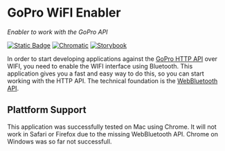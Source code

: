 # GoPro WiFI Enabler
*Enabler to work with the GoPro API*


[![Static Badge](https://img.shields.io/badge/Go%20to%20app-black?logo=github)](https://axeljaeger.github.io/gopro-wifi-enabler/)
[![Chromatic](https://github.com/axeljaeger/gopro-wifi-enabler/actions/workflows/chromatic.yaml/badge.svg)](https://github.com/axeljaeger/gopro-wifi-enabler/actions/workflows/chromatic.yaml)
[![Storybook](https://img.shields.io/badge/storybook-26077C?logo=storybook&logoColor=%23ffffff&labelColor=%23E06A8C)](https://main--64f774d623d944150305ccd4.chromatic.com/)

In order to start developing applications against the [GoPro HTTP API](https://gopro.github.io/OpenGoPro/http) over WIFI, you need to enable the WIFI interface using Bluetooth. This application gives you a fast and easy way to do this, so you can start working with the HTTP API. The technical foundation is the [WebBluetooth API](https://developer.mozilla.org/en-US/docs/Web/API/Web_Bluetooth_API).

## Plattform Support ##
This application was successfully tested on Mac using Chrome. It will not work in Safari or Firefox due to the missing WebBluetooth API. Chrome on Windows was so far not successfull.
